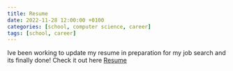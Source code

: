 ```yaml
---
title: Resume
date: 2022-11-28 12:00:00 +0100
categories: [school, computer science, career]
tags: [school, career]
---
```


Ive been working to update my resume in preparation for my job search and its finally done!  Check it out here [Resume](https://mikegregoire.me/resume/)
